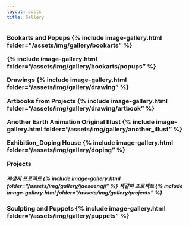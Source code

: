 ```yaml
---
layout: posts
title: Gallery
---
```


<h3> Bookarts and Popups
{% include image-gallery.html folder="/assets/img/gallery/bookarts” %}

{% include image-gallery.html folder=”/assets/img/gallery/bookarts/popups” %}


Drawings
{% include image-gallery.html folder=”/assets/img/gallery/drawing” %}

Artbooks from Projects
{% include image-gallery.html folder=”/assets/img/gallery/drawing/artbook” %}

Another Earth Animation Original Illust
{% include image-gallery.html folder=”/assets/img/gallery/another_illust” %}

Exhibition_Doping House
{% include image-gallery.html folder=”/assets/img/gallery/doping” %}

Projects
<h5>재생지 프로젝트
{% include image-gallery.html folder=”/assets/img/gallery/jaesaengji” %}
색갈피 프로젝트
{% include image-gallery.html folder=”/assets/img/gallery/projects” %}

<h3>Sculpting and Puppets
{% include image-gallery.html folder=”/assets/img/gallery/puppets” %}

